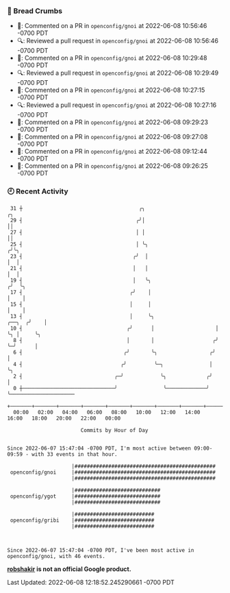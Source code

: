 ### 🍞 Bread Crumbs

 * 💬: Commented on a PR in  `openconfig/gnoi` at 2022-06-08 10:56:46 -0700 PDT
 * 🔍: Reviewed a pull request in  `openconfig/gnoi` at 2022-06-08 10:56:46 -0700 PDT
 * 💬: Commented on a PR in  `openconfig/gnoi` at 2022-06-08 10:29:48 -0700 PDT
 * 🔍: Reviewed a pull request in  `openconfig/gnoi` at 2022-06-08 10:29:49 -0700 PDT
 * 💬: Commented on a PR in  `openconfig/gnoi` at 2022-06-08 10:27:15 -0700 PDT
 * 🔍: Reviewed a pull request in  `openconfig/gnoi` at 2022-06-08 10:27:16 -0700 PDT
 * 💬: Commented on a PR in  `openconfig/gnoi` at 2022-06-08 09:29:23 -0700 PDT
 * 💬: Commented on a PR in  `openconfig/gnoi` at 2022-06-08 09:27:08 -0700 PDT
 * 💬: Commented on a PR in  `openconfig/gnoi` at 2022-06-08 09:12:44 -0700 PDT
 * 💬: Commented on a PR in  `openconfig/gnoi` at 2022-06-08 09:26:25 -0700 PDT

### 🕘 Recent Activity
```
 31 ┼                                      ╭╮                                ╭╮
 29 ┤                                     ╭╯│                                ││
 27 ┤                                     │ │                                ││
 25 ┤                                     │ ╰╮                              ╭╯╰╮
 23 ┤                                    ╭╯  │                              │  │
 21 ┤                                    │   │                              │  │
 19 ┤                                    │   ╰╮                            ╭╯  ╰╮
 17 ┤                                   ╭╯    │                            │    │
 15 ┤                                   │     │                            │    │
 13 ┤                                   │     ╰╮                    ╭──╮  ╭╯    │
 10 ┤                                  ╭╯      │                    │  ╰╮ │     ╰╮
  8 ┤                                  │       │                   ╭╯   ╰─╯      │
  6 ┤                                 ╭╯       ╰╮                 ╭╯             │
  4 ┤                                ╭╯         ╰─╮               │              ╰╮
  2 ┤                              ╭─╯            ╰╮             ╭╯               │
  0 ┼──────────────────────────────╯               ╰─────────────╯                ╰─────────────────────
    +───────+───────+───────+───────+───────+───────+───────+───────+───────+───────+───────+───────+────
  00:00   02:00   04:00   06:00   08:00   10:00   12:00   14:00   16:00   18:00   20:00   22:00   00:00   

						Commits by Hour of Day


Since 2022-06-07 15:47:04 -0700 PDT, I'm most active between 09:00-09:59 - with 33 events in that hour.

```



```
                     |##############################################
 openconfig/gnoi     |##############################################
                     |##############################################

                     |############################
 openconfig/ygot     |############################
                     |############################

                     |##########################
 openconfig/gribi    |##########################
                     |##########################



Since 2022-06-07 15:47:04 -0700 PDT, I've been most active in openconfig/gnoi, with 46 events.

```
**[robshakir](mailto:robjs@google.com) is not an official Google product.**  


Last Updated: 2022-06-08 12:18:52.245290661 -0700 PDT
